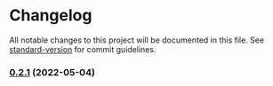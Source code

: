 # Changelog

All notable changes to this project will be documented in this file. See [standard-version](https://github.com/conventional-changelog/standard-version) for commit guidelines.

### [0.2.1](https://bitbucket.org/autonomouslogic/jackson-object-stream/branches/compare/0.2.1..0.2.0) (2022-05-04)
